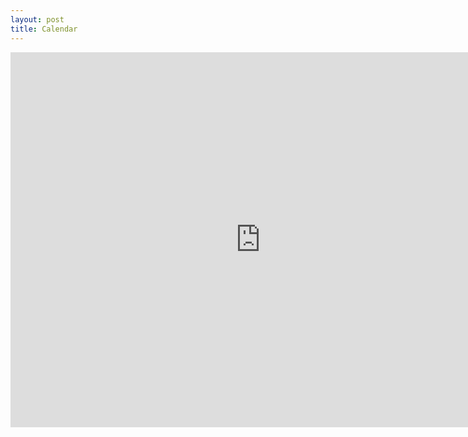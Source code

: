 ```yaml
---
layout: post
title: Calendar
---
```


<div align="center">
<iframe src="https://calendar.google.com/calendar/embed?showTitle=0&amp;showCalendars=0&amp;mode=WEEK&amp;height=600&amp;wkst=1&amp;bgcolor=%2333ccff&amp;src=barmingyouth.co.uk_h5g5j4i6dir04ohifid077jgvc%40group.calendar.google.com&amp;color=%238D6F47&amp;ctz=Europe%2FLondon" style="border-width:0" width="800" height="600" frameborder="0" scrolling="no"></iframe>
</div>
